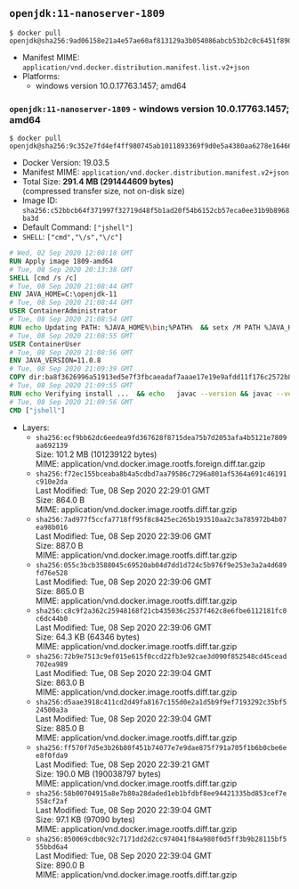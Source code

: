 ## `openjdk:11-nanoserver-1809`

```console
$ docker pull openjdk@sha256:9ad06158e21a4e57ae60af813129a3b054086abcb53b2c0c6451f890df095594
```

-	Manifest MIME: `application/vnd.docker.distribution.manifest.list.v2+json`
-	Platforms:
	-	windows version 10.0.17763.1457; amd64

### `openjdk:11-nanoserver-1809` - windows version 10.0.17763.1457; amd64

```console
$ docker pull openjdk@sha256:9c352e7fd4ef4ff980745ab1011893369f9d0e5a4380aa6278e16466e2a833e0
```

-	Docker Version: 19.03.5
-	Manifest MIME: `application/vnd.docker.distribution.manifest.v2+json`
-	Total Size: **291.4 MB (291444609 bytes)**  
	(compressed transfer size, not on-disk size)
-	Image ID: `sha256:c52bbcb64f371997f32719d48f5b1ad20f54b6152cb57eca0ee31b9b8968ba3d`
-	Default Command: `["jshell"]`
-	`SHELL`: `["cmd","\/s","\/c"]`

```dockerfile
# Wed, 02 Sep 2020 12:08:18 GMT
RUN Apply image 1809-amd64
# Tue, 08 Sep 2020 20:13:38 GMT
SHELL [cmd /s /c]
# Tue, 08 Sep 2020 21:08:44 GMT
ENV JAVA_HOME=C:\openjdk-11
# Tue, 08 Sep 2020 21:08:44 GMT
USER ContainerAdministrator
# Tue, 08 Sep 2020 21:08:54 GMT
RUN echo Updating PATH: %JAVA_HOME%\bin;%PATH% 	&& setx /M PATH %JAVA_HOME%\bin;%PATH%
# Tue, 08 Sep 2020 21:08:55 GMT
USER ContainerUser
# Tue, 08 Sep 2020 21:08:56 GMT
ENV JAVA_VERSION=11.0.8
# Tue, 08 Sep 2020 21:09:39 GMT
COPY dir:ba8f3626996a51913ed5e7f3fbcaeadaf7aaae17e19e9afdd11f176c2572b854 in C:\openjdk-11 
# Tue, 08 Sep 2020 21:09:55 GMT
RUN echo Verifying install ... 	&& echo   javac --version && javac --version 	&& echo   java --version && java --version
# Tue, 08 Sep 2020 21:09:56 GMT
CMD ["jshell"]
```

-	Layers:
	-	`sha256:ecf9bb62dc6eedea9fd367628f8715dea75b7d2053afa4b5121e7809aa692139`  
		Size: 101.2 MB (101239122 bytes)  
		MIME: application/vnd.docker.image.rootfs.foreign.diff.tar.gzip
	-	`sha256:f72ec155bceaba8b4a5cdbd7aa79586c7296a801af5364a691c46191c910e2da`  
		Last Modified: Tue, 08 Sep 2020 22:29:01 GMT  
		Size: 864.0 B  
		MIME: application/vnd.docker.image.rootfs.diff.tar.gzip
	-	`sha256:7ad977f5ccfa7718ff95f8c8425ec265b193510aa2c3a785972b4b07ea98b016`  
		Last Modified: Tue, 08 Sep 2020 22:39:06 GMT  
		Size: 887.0 B  
		MIME: application/vnd.docker.image.rootfs.diff.tar.gzip
	-	`sha256:055c3bcb3588045c69520ab04d7dd1d724c5b976f9e253e3a2a4d689fd76e528`  
		Last Modified: Tue, 08 Sep 2020 22:39:06 GMT  
		Size: 865.0 B  
		MIME: application/vnd.docker.image.rootfs.diff.tar.gzip
	-	`sha256:c8c9f2a362c25948168f21cb435036c2537f462c8e6fbe6112181fc0c6dc44b0`  
		Last Modified: Tue, 08 Sep 2020 22:39:06 GMT  
		Size: 64.3 KB (64346 bytes)  
		MIME: application/vnd.docker.image.rootfs.diff.tar.gzip
	-	`sha256:72b9e7513c9ef015e615f0ccd22fb3e92cae3d090f852548cd45cead702ea989`  
		Last Modified: Tue, 08 Sep 2020 22:39:04 GMT  
		Size: 863.0 B  
		MIME: application/vnd.docker.image.rootfs.diff.tar.gzip
	-	`sha256:d5aae3918c411cd2d49fa8167c155d0e2a1d5b9f9ef7193292c35bf524500a3a`  
		Last Modified: Tue, 08 Sep 2020 22:39:04 GMT  
		Size: 885.0 B  
		MIME: application/vnd.docker.image.rootfs.diff.tar.gzip
	-	`sha256:ff570f7d5e3b26b80f451b74077e7e9dae875f791a705f1b6b0cbe6ee8f0fda9`  
		Last Modified: Tue, 08 Sep 2020 22:39:21 GMT  
		Size: 190.0 MB (190038797 bytes)  
		MIME: application/vnd.docker.image.rootfs.diff.tar.gzip
	-	`sha256:58b00704915a8e7b80a28daded1eb1bfdbf8ee94421335bd853cef7e558cf2af`  
		Last Modified: Tue, 08 Sep 2020 22:39:04 GMT  
		Size: 97.1 KB (97090 bytes)  
		MIME: application/vnd.docker.image.rootfs.diff.tar.gzip
	-	`sha256:850069cdb0c92c7171dd2d2cc974041f84a980f0d5ff3b9b28115bf555bbd6a4`  
		Last Modified: Tue, 08 Sep 2020 22:39:04 GMT  
		Size: 890.0 B  
		MIME: application/vnd.docker.image.rootfs.diff.tar.gzip
